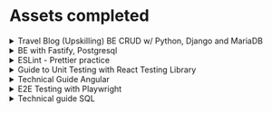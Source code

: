 # Assets completed

<details>

<summary>Travel Blog (Upskilling) BE CRUD w/ Python, Django and MariaDB</summary>

* **Owner**: Alfredo Rivas (alfredo.rivas)&#x20;
* **Stack**: Python, Djando, MariaDB, Swagger
* **MVP:** Codebase, documentation, Unit Testing, documented planning
* **Epics:**&#x20;
  * [x] Initial Config
  * [x] DB configuration
  * [x] GET, CREATE
  * [x] DELETE, UPDATE
  * [x] Documentation
* **Links**
  * Repo: [https://github.com/Jirzo/DJANGOM](https://github.com/Jirzo/DJANGOM)
  * Planning: [https://myoffice.accenture.com/personal/alfredo\_rivas\_accenture\_com/\_layouts/15/Doc.aspx?sourcedoc={2b2a0420-0800-471c-8f70-ebfaa4c29f4b}\&action=edit\&wd=target%28Python%20-%20Django.one%7Cfa756319-eec7-4eb7-8116-df24775a7d84%2F%29\&wdorigin=717](https://myoffice.accenture.com/personal/alfredo\_rivas\_accenture\_com/\_layouts/15/Doc.aspx?sourcedoc={2b2a0420-0800-471c-8f70-ebfaa4c29f4b}\&action=edit\&wd=target%28Python%20-%20Django.one%7Cfa756319-eec7-4eb7-8116-df24775a7d84%2F%29\&wdorigin=717)
* **Dates**
  * Start: 03/2024
  * End: 06/2024

</details>

<details>

<summary>BE with Fastify, Postgresql</summary>

* Owner: José Tabares (jose.tabares), Javier Candia (javier.candia), Alfredo Rivas (alfredo.rivas)
* Stack: Nx, Nest, Fastify, Postgrsql, Angular, Playwright
* MVP: Basic Guide to use React Testing Library
* Epics:
  * [x] Initial Config
  * [x] Fastify Implementation
  * [x] SQL Fundamentals DB
  * [x] Unit Test and E2E testing
  * [x] FE Integration
* Links
  * Repo:[ ](https://github.com/JoseTabaresSotelo/node-assets/tree/main)[https://github.com/JoseTabaresSotelo/node-assets/tree/main](https://github.com/JoseTabaresSotelo/node-assets/tree/main)
* Dates
  * Start: 09/234
  * End: 02/24

</details>

<details>

<summary>ESLint - Prettier practice</summary>

Owner:  Javier Candia (javier.candia)

</details>

<details>

<summary>Guide to Unit Testing with React Testing Library</summary>

* Owner: diego.arroniz
* Stack: React, Jest, React Testing Library
* MVP: Basic Guide to use React Testing Library
* Epics:
  * [x] Initial Config
  * [x] Basic Testing
  * [x] Presentational Components
  * [x] Context API Testing
* Links
  * Repo: [https://github.com/diegoarroniz/react-testing-library.git](https://github.com/diegoarroniz/react-testing-library.git)
* Dates
  * Start: 01/23
  * End: 08/23



</details>

<details>

<summary>Technical Guide Angular</summary>

Owner: José Tabares (jose.tabares)



</details>

<details>

<summary>E2E Testing with Playwright</summary>

Owner: José Tabares (jose.tabares), Javier Candia (javier.candia)

</details>

<details>

<summary>Technical guide SQL</summary>

Owner: José Tabares (jose.tabares)

</details>
